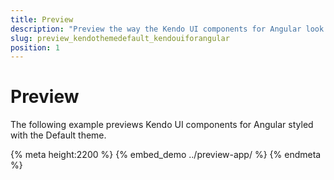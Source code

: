```yaml
---
title: Preview
description: "Preview the way the Kendo UI components for Angular look like when styled with the Kendo UI Default theme for Angular."
slug: preview_kendothemedefault_kendouiforangular
position: 1
---
```


# Preview

The following example previews Kendo UI components for Angular styled with the Default theme.

{% meta height:2200 %}
{% embed_demo ../preview-app/ %}
{% endmeta %}
